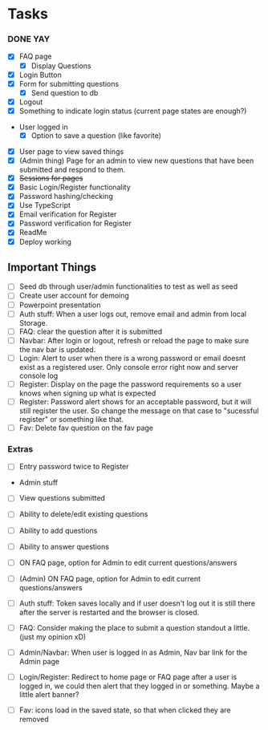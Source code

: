 # Tasks

### DONE YAY
- [x] FAQ page
    - [x] Display Questions
- [x] Login Button
- [x] Form for submitting questions
    - [x] Send question to db
- [x] Logout
- [x] Something to indicate login status (current page states are enough?)
- User logged in
    - [x] Option to save a question (like favorite)
- [x] User page to view saved things
- [x] (Admin thing) Page for an admin to view new questions that have been submitted and respond to them.
-   [x] ~~Sessions for pages~~
-   [x] Basic Login/Register functionality
-   [x] Password hashing/checking
-   [x] Use TypeScript
-   [x] Email verification for Register
-   [x] Password verification for Register
-   [x] ReadMe
-   [x] Deploy working

## Important Things
- [ ] Seed db through user/admin functionalities to test as well as seed
- [ ] Create user account for demoing
- [ ] Powerpoint presentation
- [ ] Auth stuff: When a user logs out, remove email and admin from local Storage.
- [ ] FAQ: clear the question after it is submitted
- [ ] Navbar: After login or logout, refresh or reload the page to make sure the nav bar is updated. 
- [ ] Login: Alert to user when there is a wrong password or email doesnt exist as a registered user. Only console error right now and server console log
- [ ] Register: Display on the page the password requirements so a user knows when signing up what is expected
- [ ] Register: Password alert shows for an acceptable password, but it will still register the user. So change the message on that case to "sucessful register" or something like that.
- [ ] Fav: Delete fav question on the fav page

### Extras

-   [ ] Entry password twice to Register
-   Admin stuff
-   [ ] View questions submitted
-   [ ] Ability to delete/edit existing questions
-   [ ] Ability to add questions
-   [ ] Ability to answer questions
-   [ ] ON FAQ page, option for Admin to edit current questions/answers
- [ ] (Admin) ON FAQ page, option for Admin to edit current questions/answers
- [ ] Auth stuff: Token saves locally and if user doesn't log out it is still there after the server is restarted and the browser is closed. 
- [ ] FAQ: Consider making the place to submit a question standout a little. (just my opinion xD)
- [ ] Admin/Navbar: When user is logged in as Admin, Nav bar link for the Admin page
- [ ] Login/Register: Redirect to home page or FAQ page after a user is logged in, we could then alert that they logged in or something. Maybe a little alert banner?
- [ ] Fav: icons load in the saved state, so that when clicked they are removed



